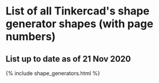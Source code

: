 # List of all Tinkercad's shape generator shapes (with page numbers)

## List up to date as of 21 Nov 2020

{% include shape_generators.html %}
